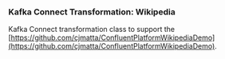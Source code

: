 ### Kafka Connect Transformation: Wikipedia

Kafka Connect transformation class to support the [https://github.com/cjmatta/ConfluentPlatformWikipediaDemo](https://github.com/cjmatta/ConfluentPlatformWikipediaDemo). 
